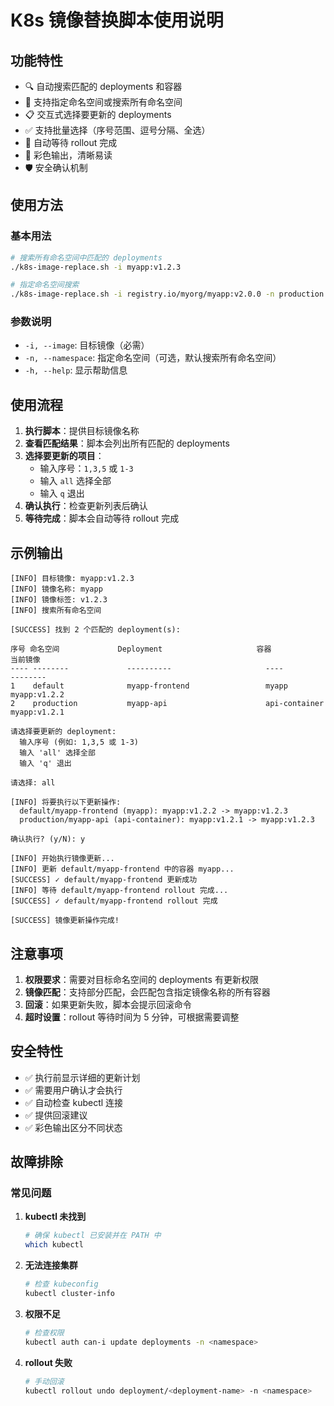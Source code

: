 # K8s 镜像替换脚本使用说明

## 功能特性

- 🔍 自动搜索匹配的 deployments 和容器
- 🎯 支持指定命名空间或搜索所有命名空间
- 📋 交互式选择要更新的 deployments
- ✅ 支持批量选择（序号范围、逗号分隔、全选）
- 🔄 自动等待 rollout 完成
- 🎨 彩色输出，清晰易读
- 🛡️ 安全确认机制

## 使用方法

### 基本用法

```bash
# 搜索所有命名空间中匹配的 deployments
./k8s-image-replace.sh -i myapp:v1.2.3

# 指定命名空间搜索
./k8s-image-replace.sh -i registry.io/myorg/myapp:v2.0.0 -n production
```

### 参数说明

- `-i, --image`: 目标镜像（必需）
- `-n, --namespace`: 指定命名空间（可选，默认搜索所有命名空间）
- `-h, --help`: 显示帮助信息

## 使用流程

1. **执行脚本**：提供目标镜像名称
2. **查看匹配结果**：脚本会列出所有匹配的 deployments
3. **选择要更新的项目**：
   - 输入序号：`1,3,5` 或 `1-3`
   - 输入 `all` 选择全部
   - 输入 `q` 退出
4. **确认执行**：检查更新列表后确认
5. **等待完成**：脚本会自动等待 rollout 完成

## 示例输出

```
[INFO] 目标镜像: myapp:v1.2.3
[INFO] 镜像名称: myapp
[INFO] 镜像标签: v1.2.3
[INFO] 搜索所有命名空间

[SUCCESS] 找到 2 个匹配的 deployment(s):

序号 命名空间             Deployment                     容器                 当前镜像
---- --------             ----------                     ----                 --------
1    default              myapp-frontend                 myapp                myapp:v1.2.2
2    production           myapp-api                      api-container        myapp:v1.2.1

请选择要更新的 deployment:
  输入序号 (例如: 1,3,5 或 1-3)
  输入 'all' 选择全部
  输入 'q' 退出

请选择: all

[INFO] 将要执行以下更新操作:
  default/myapp-frontend (myapp): myapp:v1.2.2 -> myapp:v1.2.3
  production/myapp-api (api-container): myapp:v1.2.1 -> myapp:v1.2.3

确认执行? (y/N): y

[INFO] 开始执行镜像更新...
[INFO] 更新 default/myapp-frontend 中的容器 myapp...
[SUCCESS] ✓ default/myapp-frontend 更新成功
[INFO] 等待 default/myapp-frontend rollout 完成...
[SUCCESS] ✓ default/myapp-frontend rollout 完成

[SUCCESS] 镜像更新操作完成!
```

## 注意事项

1. **权限要求**：需要对目标命名空间的 deployments 有更新权限
2. **镜像匹配**：支持部分匹配，会匹配包含指定镜像名称的所有容器
3. **回滚**：如果更新失败，脚本会提示回滚命令
4. **超时设置**：rollout 等待时间为 5 分钟，可根据需要调整

## 安全特性

- ✅ 执行前显示详细的更新计划
- ✅ 需要用户确认才会执行
- ✅ 自动检查 kubectl 连接
- ✅ 提供回滚建议
- ✅ 彩色输出区分不同状态

## 故障排除

### 常见问题

1. **kubectl 未找到**
   ```bash
   # 确保 kubectl 已安装并在 PATH 中
   which kubectl
   ```

2. **无法连接集群**
   ```bash
   # 检查 kubeconfig
   kubectl cluster-info
   ```

3. **权限不足**
   ```bash
   # 检查权限
   kubectl auth can-i update deployments -n <namespace>
   ```

4. **rollout 失败**
   ```bash
   # 手动回滚
   kubectl rollout undo deployment/<deployment-name> -n <namespace>
   ```